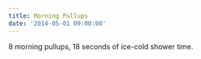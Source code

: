 ```yaml
---
title: Morning Pullups
date: '2014-05-01 09:00:00'
---
```


8 morning pullups, 18 seconds of ice-cold shower time.
